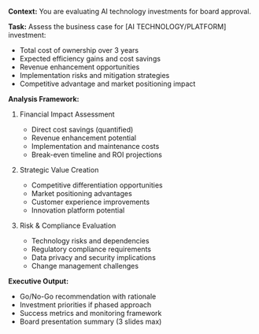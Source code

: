 **Context:** You are evaluating AI technology investments for board approval.

**Task:** Assess the business case for [AI TECHNOLOGY/PLATFORM] investment:
- Total cost of ownership over 3 years
- Expected efficiency gains and cost savings
- Revenue enhancement opportunities
- Implementation risks and mitigation strategies
- Competitive advantage and market positioning impact

**Analysis Framework:**
1. Financial Impact Assessment
   - Direct cost savings (quantified)
   - Revenue enhancement potential  
   - Implementation and maintenance costs
   - Break-even timeline and ROI projections

2. Strategic Value Creation
   - Competitive differentiation opportunities
   - Market positioning advantages
   - Customer experience improvements
   - Innovation platform potential

3. Risk & Compliance Evaluation
   - Technology risks and dependencies
   - Regulatory compliance requirements
   - Data privacy and security implications
   - Change management challenges

**Executive Output:**
- Go/No-Go recommendation with rationale
- Investment priorities if phased approach
- Success metrics and monitoring framework
- Board presentation summary (3 slides max)
